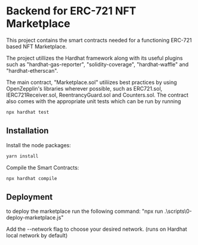 # Backend for ERC-721 NFT Marketplace

This project contains the smart contracts needed for a functioning ERC-721  based NFT Marketplace.

The project utillizes the Hardhat framework along with its useful plugins such as "hardhat-gas-reporter", "solidity-coverage", "hardhat-waffle" and "hardhat-etherscan".

The main contract, "Marketplace.sol" utiliizes best practices by using OpenZepplin's libraries wherever possible, such as ERC721.sol, IERC721Receiver.sol, ReentrancyGuard.sol and Counters.sol. 
The contract also comes with the appropriate unit tests which can be run by running 

```bash
npx hardhat test
```

## Installation

Install the node packages:

```bash
yarn install
```

Compile the Smart Contracts:
```bash
npx hardhat compile
```

## Deployment

to deploy the marketplace run the following command: "npx run .\scripts\0-deploy-marketplace.js"

Add the --network flag to choose your desired network. (runs on Hardhat local network by default)